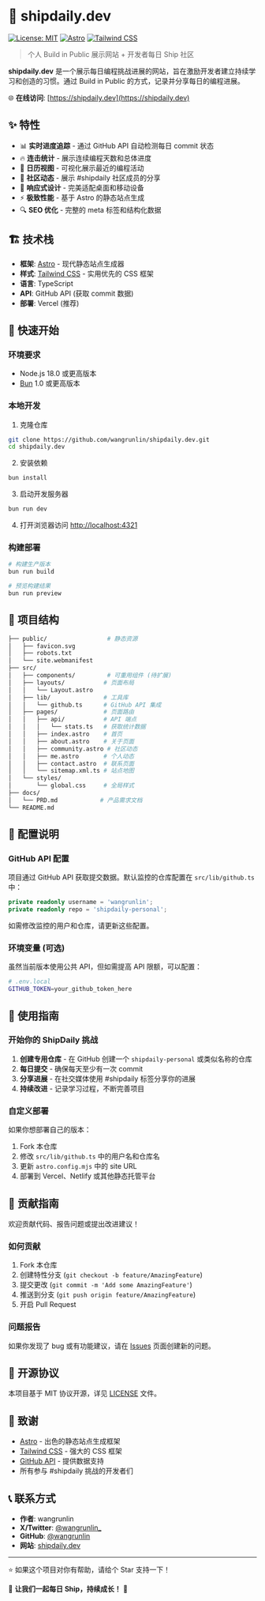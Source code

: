 # 🚢 shipdaily.dev

[![License: MIT](https://img.shields.io/badge/License-MIT-yellow.svg)](https://opensource.org/licenses/MIT)
[![Astro](https://img.shields.io/badge/Built%20with-Astro-FF5D01.svg)](https://astro.build/)
[![Tailwind CSS](https://img.shields.io/badge/Tailwind_CSS-38B2AC?logo=tailwind-css&logoColor=white)](https://tailwindcss.com/)

> 个人 Build in Public 展示网站 + 开发者每日 Ship 社区

**shipdaily.dev** 是一个展示每日编程挑战进展的网站，旨在激励开发者建立持续学习和创造的习惯。通过 Build in Public 的方式，记录并分享每日的编程进展。

🌐 **在线访问**: [https://shipdaily.dev](https://shipdaily.dev)

## ✨ 特性

- 📊 **实时进度追踪** - 通过 GitHub API 自动检测每日 commit 状态
- 🔥 **连击统计** - 展示连续编程天数和总体进度
- 📅 **日历视图** - 可视化展示最近的编程活动
- 🌟 **社区动态** - 展示 #shipdaily 社区成员的分享
- 📱 **响应式设计** - 完美适配桌面和移动设备
- ⚡ **极致性能** - 基于 Astro 的静态站点生成
- 🔍 **SEO 优化** - 完整的 meta 标签和结构化数据

## 🏗️ 技术栈

- **框架**: [Astro](https://astro.build/) - 现代静态站点生成器
- **样式**: [Tailwind CSS](https://tailwindcss.com/) - 实用优先的 CSS 框架
- **语言**: TypeScript
- **API**: GitHub API (获取 commit 数据)
- **部署**: Vercel (推荐)

## 🚀 快速开始

### 环境要求

- Node.js 18.0 或更高版本
- [Bun](https://bun.sh/) 1.0 或更高版本

### 本地开发

1. 克隆仓库

```bash
git clone https://github.com/wangrunlin/shipdaily.dev.git
cd shipdaily.dev
```

2. 安装依赖

```bash
bun install
```

3. 启动开发服务器

```bash
bun run dev
```

4. 打开浏览器访问 [http://localhost:4321](http://localhost:4321)

### 构建部署

```bash
# 构建生产版本
bun run build

# 预览构建结果
bun run preview
```

## 📁 项目结构

```bash
├── public/                 # 静态资源
│   ├── favicon.svg
│   ├── robots.txt
│   └── site.webmanifest
├── src/
│   ├── components/         # 可重用组件 (待扩展)
│   ├── layouts/           # 页面布局
│   │   └── Layout.astro
│   ├── lib/               # 工具库
│   │   └── github.ts      # GitHub API 集成
│   ├── pages/             # 页面路由
│   │   ├── api/           # API 端点
│   │   │   └── stats.ts   # 获取统计数据
│   │   ├── index.astro    # 首页
│   │   ├── about.astro    # 关于页面
│   │   ├── community.astro # 社区动态
│   │   ├── me.astro       # 个人动态
│   │   ├── contact.astro  # 联系页面
│   │   └── sitemap.xml.ts # 站点地图
│   └── styles/
│       └── global.css     # 全局样式
├── docs/
│   └── PRD.md            # 产品需求文档
└── README.md
```

## 🔧 配置说明

### GitHub API 配置

项目通过 GitHub API 获取提交数据。默认监控的仓库配置在 `src/lib/github.ts` 中：

```typescript
private readonly username = 'wangrunlin';
private readonly repo = 'shipdaily-personal';
```

如需修改监控的用户和仓库，请更新这些配置。

### 环境变量 (可选)

虽然当前版本使用公共 API，但如需提高 API 限额，可以配置：

```bash
# .env.local
GITHUB_TOKEN=your_github_token_here
```

## 🎯 使用指南

### 开始你的 ShipDaily 挑战

1. **创建专用仓库** - 在 GitHub 创建一个 `shipdaily-personal` 或类似名称的仓库
2. **每日提交** - 确保每天至少有一次 commit
3. **分享进展** - 在社交媒体使用 #shipdaily 标签分享你的进展
4. **持续改进** - 记录学习过程，不断完善项目

### 自定义部署

如果你想部署自己的版本：

1. Fork 本仓库
2. 修改 `src/lib/github.ts` 中的用户名和仓库名
3. 更新 `astro.config.mjs` 中的 site URL
4. 部署到 Vercel、Netlify 或其他静态托管平台

## 🤝 贡献指南

欢迎贡献代码、报告问题或提出改进建议！

### 如何贡献

1. Fork 本仓库
2. 创建特性分支 (`git checkout -b feature/AmazingFeature`)
3. 提交更改 (`git commit -m 'Add some AmazingFeature'`)
4. 推送到分支 (`git push origin feature/AmazingFeature`)
5. 开启 Pull Request

### 问题报告

如果你发现了 bug 或有功能建议，请在 [Issues](https://github.com/wangrunlin/shipdaily.dev/issues) 页面创建新的问题。

## 📄 开源协议

本项目基于 MIT 协议开源，详见 [LICENSE](LICENSE) 文件。

## 🙏 致谢

- [Astro](https://astro.build/) - 出色的静态站点生成框架
- [Tailwind CSS](https://tailwindcss.com/) - 强大的 CSS 框架
- [GitHub API](https://docs.github.com/en/rest) - 提供数据支持
- 所有参与 #shipdaily 挑战的开发者们

## 📞 联系方式

- **作者**: wangrunlin
- **X/Twitter**: [@wangrunlin\_](https://x.com/wangrunlin_)
- **GitHub**: [@wangrunlin](https://github.com/wangrunlin)
- **网站**: [shipdaily.dev](https://shipdaily.dev)

---

⭐ 如果这个项目对你有帮助，请给个 Star 支持一下！

🚢 **让我们一起每日 Ship，持续成长！** 🚀

